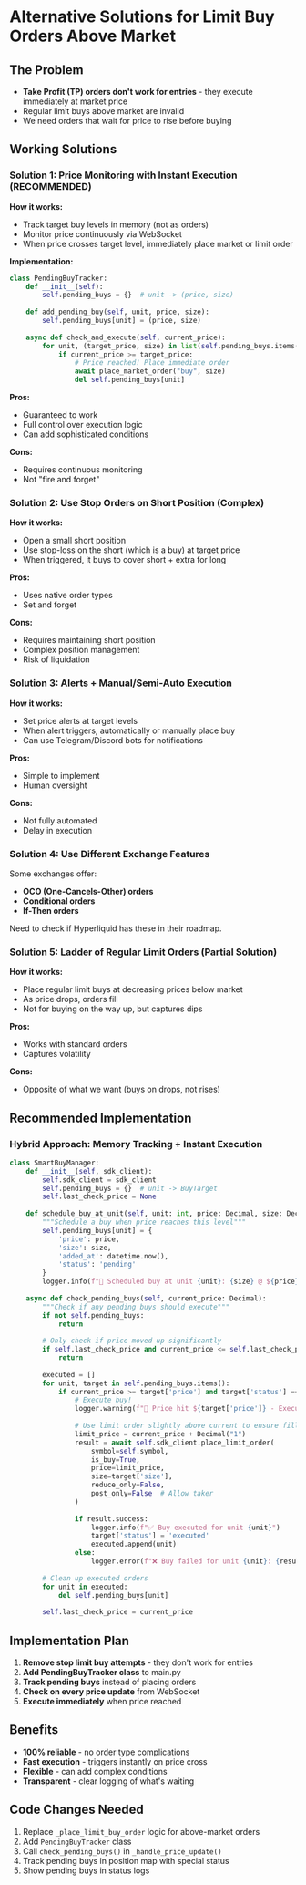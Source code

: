 # Alternative Solutions for Limit Buy Orders Above Market

## The Problem
- **Take Profit (TP) orders don't work for entries** - they execute immediately at market price
- Regular limit buys above market are invalid
- We need orders that wait for price to rise before buying

## Working Solutions

### Solution 1: Price Monitoring with Instant Execution (RECOMMENDED)
**How it works:**
- Track target buy levels in memory (not as orders)
- Monitor price continuously via WebSocket
- When price crosses target level, immediately place market or limit order

**Implementation:**
```python
class PendingBuyTracker:
    def __init__(self):
        self.pending_buys = {}  # unit -> (price, size)
    
    def add_pending_buy(self, unit, price, size):
        self.pending_buys[unit] = (price, size)
    
    async def check_and_execute(self, current_price):
        for unit, (target_price, size) in list(self.pending_buys.items()):
            if current_price >= target_price:
                # Price reached! Place immediate order
                await place_market_order("buy", size)
                del self.pending_buys[unit]
```

**Pros:**
- Guaranteed to work
- Full control over execution logic
- Can add sophisticated conditions

**Cons:**
- Requires continuous monitoring
- Not "fire and forget"

### Solution 2: Use Stop Orders on Short Position (Complex)
**How it works:**
- Open a small short position
- Use stop-loss on the short (which is a buy) at target price
- When triggered, it buys to cover short + extra for long

**Pros:**
- Uses native order types
- Set and forget

**Cons:**
- Requires maintaining short position
- Complex position management
- Risk of liquidation

### Solution 3: Alerts + Manual/Semi-Auto Execution
**How it works:**
- Set price alerts at target levels
- When alert triggers, automatically or manually place buy
- Can use Telegram/Discord bots for notifications

**Pros:**
- Simple to implement
- Human oversight

**Cons:**
- Not fully automated
- Delay in execution

### Solution 4: Use Different Exchange Features
Some exchanges offer:
- **OCO (One-Cancels-Other) orders**
- **Conditional orders**
- **If-Then orders**

Need to check if Hyperliquid has these in their roadmap.

### Solution 5: Ladder of Regular Limit Orders (Partial Solution)
**How it works:**
- Place regular limit buys at decreasing prices below market
- As price drops, orders fill
- Not for buying on the way up, but captures dips

**Pros:**
- Works with standard orders
- Captures volatility

**Cons:**
- Opposite of what we want (buys on drops, not rises)

## Recommended Implementation

### Hybrid Approach: Memory Tracking + Instant Execution

```python
class SmartBuyManager:
    def __init__(self, sdk_client):
        self.sdk_client = sdk_client
        self.pending_buys = {}  # unit -> BuyTarget
        self.last_check_price = None
    
    def schedule_buy_at_unit(self, unit: int, price: Decimal, size: Decimal):
        """Schedule a buy when price reaches this level"""
        self.pending_buys[unit] = {
            'price': price,
            'size': size,
            'added_at': datetime.now(),
            'status': 'pending'
        }
        logger.info(f"📌 Scheduled buy at unit {unit}: {size} @ ${price}")
    
    async def check_pending_buys(self, current_price: Decimal):
        """Check if any pending buys should execute"""
        if not self.pending_buys:
            return
        
        # Only check if price moved up significantly
        if self.last_check_price and current_price <= self.last_check_price:
            return
        
        executed = []
        for unit, target in self.pending_buys.items():
            if current_price >= target['price'] and target['status'] == 'pending':
                # Execute buy!
                logger.warning(f"🎯 Price hit ${target['price']} - Executing buy for unit {unit}")
                
                # Use limit order slightly above current to ensure fill
                limit_price = current_price + Decimal("1")  
                result = await self.sdk_client.place_limit_order(
                    symbol=self.symbol,
                    is_buy=True,
                    price=limit_price,
                    size=target['size'],
                    reduce_only=False,
                    post_only=False  # Allow taker
                )
                
                if result.success:
                    logger.info(f"✅ Buy executed for unit {unit}")
                    target['status'] = 'executed'
                    executed.append(unit)
                else:
                    logger.error(f"❌ Buy failed for unit {unit}: {result.error_message}")
        
        # Clean up executed orders
        for unit in executed:
            del self.pending_buys[unit]
        
        self.last_check_price = current_price
```

## Implementation Plan

1. **Remove stop limit buy attempts** - they don't work for entries
2. **Add PendingBuyTracker class** to main.py
3. **Track pending buys** instead of placing orders
4. **Check on every price update** from WebSocket
5. **Execute immediately** when price reached

## Benefits
- **100% reliable** - no order type complications
- **Fast execution** - triggers instantly on price cross
- **Flexible** - can add complex conditions
- **Transparent** - clear logging of what's waiting

## Code Changes Needed

1. Replace `_place_limit_buy_order` logic for above-market orders
2. Add `PendingBuyTracker` class
3. Call `check_pending_buys()` in `_handle_price_update()`
4. Track pending buys in position map with special status
5. Show pending buys in status logs